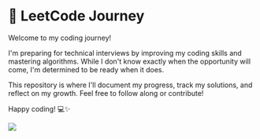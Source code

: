 # 🚀 LeetCode Journey

Welcome to my coding journey! 

I'm preparing for technical interviews by improving my coding skills and mastering algorithms. While I don't know exactly when the opportunity will come, I'm determined to be ready when it does.

This repository is where I'll document my progress, track my solutions, and reflect on my growth. Feel free to follow along or contribute!

Happy coding! 💻✨

![](https://leetcard.jacoblin.cool/yose_14?theme=dark&font=Besley)

